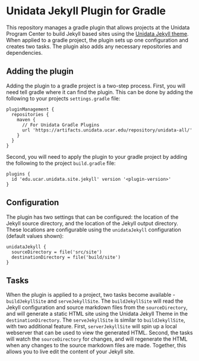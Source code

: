 # Unidata Jekyll Plugin for Gradle

This repository manages a gradle plugin that allows projects at the Unidata Program Center to build Jekyll based sites using the [Unidata Jekyll theme](https://github.com/Unidata/unidata-jekyll-theme).
When applied to a gradle project, the plugin sets up one configuration and creates two tasks.
The plugin also adds any necessary repositories and dependencies.

## Adding the plugin

Adding the plugin to a gradle project is a two-step process.
First, you will need tell gradle where it can find the plugin.
This can be done by adding the following to your projects `settings.gradle` file:

~~~
pluginManagement {
  repositories {
    maven {
      // For Unidata Gradle Plugins
      url 'https://artifacts.unidata.ucar.edu/repository/unidata-all/'
    }
  }
}
~~~

Second, you will need to apply the plugin to your gradle project by adding the following to the project `build.gradle` file:

~~~
plugins {
  id 'edu.ucar.unidata.site.jekyll' version '<plugin-version>'
}
~~~

## Configuration

The plugin has two settings that can be configured: the location of the Jekyll source directory, and the location of the Jekyll output directory.
These locations are configurable using the `unidataJekyll` configuration (default values shown):

~~~
unidataJekyll {
  sourceDirectory = file('src/site')
  destinationDirectory = file('build/site')
}
~~~

## Tasks

When the plugin is applied to a project, two tasks become available - `buildJekyllSite` and `serveJekyllSite`.
The `buildJekyllSite` will read the Jekyll configuration and source markdown files from the `sourceDirectory`, and will generate a static HTML site using the Unidata Jekyll Theme in the `destinationDirectory`.
The `serveJekyllSite` is similar to `buildJekyllSite`, with two additional feature.
First, `serverJekyllSite` will spin up a local webserver that can be used to view the generated HTML.
Second, the tasks will watch the `sourceDirectory` for changes, and will regenerate the HTML when any changes to the source markdown files are made.
Together, this allows you to live edit the content of your Jekyll site.
